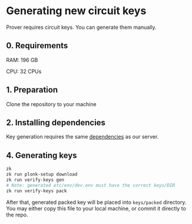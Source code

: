 # Generating new circuit keys

Prover requires circuit keys. You can generate them manually.

## 0. Requirements

RAM: 196 GB

CPU: 32 CPUs

## 1. Preparation

Clone the repository to your machine

## 2. Installing dependencies

Key generation requires the same [dependencies](../docs/setup-dev.md) as our server.

## 4. Generating keys

```bash
zk
zk run plonk-setup download
zk run verify-keys gen
# Note: generated etc/env/dev.env must have the correct keys/DIR
zk run verify-keys pack
```

After that, generated packed key will be placed into `keys/packed` directory. You may either copy this file to your
local machine, or commit it directly to the repo.
